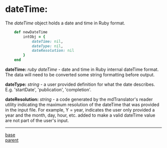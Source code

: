 # dateTime:

The *dateTime* object holds a date and time in Ruby format.

````ruby
    def newDateTime
        intObj = {
            dateTime: nil,
            dateType: nil,
            dateResolution: nil
        }
    end
````

__dateTime:__ *ruby dateTime* - date and time in Ruby internal dateTime format.  The data will need to be converted some string formatting before output.

__dateType:__ *string* - a user provided definition for what the date describes.  E.g. 'startDate', 'publication', 'completion'.

__dateResolution:__ *string* - a code generated by the mdTranslator's reader utility indicating the maximum resolution of the dateTime that was provided in the input file.  For example, Y = year, indicates the user only provided a year and the month, day, hour, etc. added to make a valid dateTime value are not part of the user's input.

---
[base](../mdtranslator/internal_object.md) <br>
<a href="#" onclick="history.go(-1)">parent</a>
